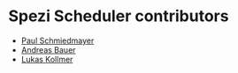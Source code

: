 <!--

This source file is part of the Stanford Spezi open-source project.

SPDX-FileCopyrightText: 2022 Stanford University and the project authors (see CONTRIBUTORS.md)

SPDX-License-Identifier: MIT
  
-->

Spezi Scheduler contributors
====================

* [Paul Schmiedmayer](https://github.com/PSchmiedmayer)
* [Andreas Bauer](https://github.com/bauer-andreas)
* [Lukas Kollmer](https://github.com/lukaskollmer)

